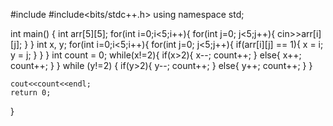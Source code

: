 #include<iostream>
#include<bits/stdc++.h>
using namespace std;
 
int main()
{
    int arr[5][5];
    for(int i=0;i<5;i++){
        for(int j=0; j<5;j++){
            cin>>arr[i][j];
        }
    }
    int x, y;
    for(int i=0;i<5;i++){
        for(int j=0; j<5;j++){
            if(arr[i][j] == 1){
               x  = i;
               y = j;
            }
        }
    }
    int count = 0;
    while(x!=2){
        if(x>2){
            x--;
            count++;
        } 
        else{
            x++;
            count++;
        }
    }
    while (y!=2)
    {
         if(y>2){
            y--;
            count++;
        }
        else{
            y++;
            count++;
        }
    }
    
    cout<<count<<endl;
    return 0;
}
